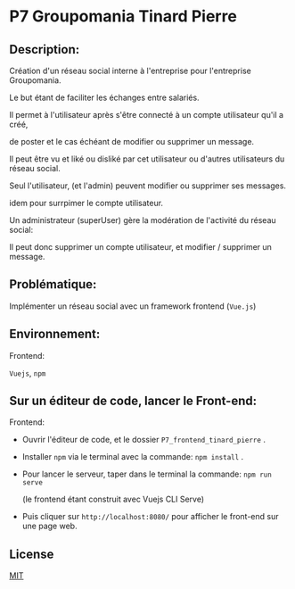 # P7 Groupomania Tinard Pierre 

## Description:

Création d'un réseau social interne à l'entreprise pour l'entreprise Groupomania.

Le but étant de faciliter les échanges entre salariés.

Il permet à l'utilisateur après s'être connecté à un compte utilisateur qu'il a créé, 

de poster et le cas échéant de modifier ou supprimer un message.

Il peut être vu et liké ou disliké par cet utilisateur ou d'autres utilisateurs du réseau social.

Seul l'utilisateur, (et l'admin) peuvent modifier ou supprimer ses messages.

idem pour surrpimer le compte utilisateur.



Un administrateur (superUser) gère la modération de l'activité du réseau social:

Il peut donc supprimer un compte utilisateur, et modifier / supprimer un message.

## Problématique: 

Implémenter un réseau social avec un framework frontend  (`Vue.js`)

## Environnement:

Frontend: 

`Vuejs`, `npm`

## Sur un éditeur de code, lancer le Front-end:

Frontend: 

- Ouvrir l'éditeur de code, et le dossier `P7_frontend_tinard_pierre` .

- Installer `npm` via le terminal avec la commande: `npm install` .

- Pour lancer le serveur, taper dans le terminal la commande:  `npm run serve`

  (le frontend étant construit avec Vuejs CLI Serve) 

- Puis cliquer sur  `http://localhost:8080/` pour afficher le front-end sur une page web.

## License

[MIT](https://choosealicense.com/licenses/mit/) 